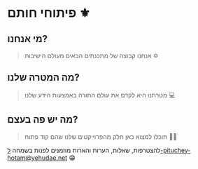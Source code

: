 # פיתוחי חותם ⚜
## מי אנחנו?
> אנחנו קבוצה של מתכנתים הבאים מעולם הישיבות ✡
## מה המטרה שלנו?
> מטרתנו היא לקדם את עולם התורה באמצעות הידע שלנו 💻

## מה יש פה בעצם?
> תוכלו למצוא כאן חלק מהפרוייקטים שלנו שהם קוד פתוח 👨‍💻

להצטרפות, שאלות, הערות והארות מוזמנים לפנות בשמחה ל-pituchey-hotam@yehudae.net 😁
